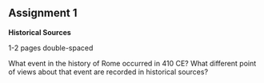 ## Assignment 1
**Historical Sources**

1-2 pages double-spaced

What event in the history of Rome occurred in 410 CE? What different point of views about that event are recorded in historical sources?

